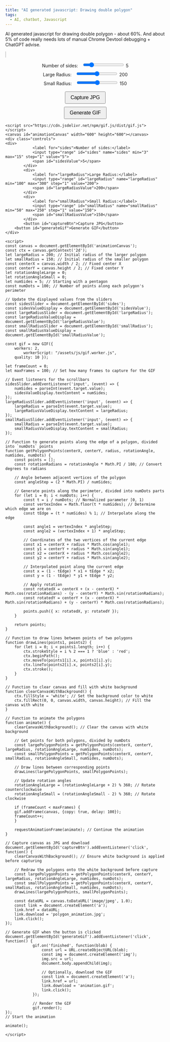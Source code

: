```yaml
---
title: "AI generated javascript: Drawing double polygon"
tags:
  - AI, chatbot, Javascript
---
```


AI generated javascript for drawing double polygon - about 60%.   And about 5% of code really needs lots of manual Chrome Devtool debugging + ChatGPT advise.


<style>
        canvas {
            background-color: white;
            border: 1px solid #ccc;
            margin-bottom: 20px;
        }
        .controls {
            display: flex;
            flex-direction: column;
            align-items: center;
        }
        .controls label {
            margin-right: 10px;
        }
        .controls input {
            margin-bottom: 10px;
        }
        button {
            margin-top: 10px;
            padding: 8px 16px;
            font-size: 16px;
            cursor: pointer;
        }
</style>
<script src="https://cdn.jsdelivr.net/npm/gif.js/dist/gif.js"></script>
<canvas id="animationCanvas" width="600" height="600"></canvas>
<div class="controls">
<div>
            <label for="sides">Number of sides:</label>
            <input type="range" id="sides" name="sides" min="3" max="15" step="1" value="5">
            <span id="sidesValue">5</span>
        </div>
        <div>
            <label for="largeRadius">Large Radius:</label>
            <input type="range" id="largeRadius" name="largeRadius" min="100" max="300" step="1" value="200">
            <span id="largeRadiusValue">200</span>
        </div>
        <div>
            <label for="smallRadius">Small Radius:</label>
            <input type="range" id="smallRadius" name="smallRadius" min="50" max="250" step="1" value="150">
            <span id="smallRadiusValue">150</span>
        </div>
        <button id="captureBtn">Capture JPG</button>
	<button id="generateGif">Generate GIF</button>
</div>

<script>
const canvas = document.getElementById('animationCanvas');
const ctx = canvas.getContext('2d');
let largeRadius = 200; // Initial radius of the larger polygon
let smallRadius = 150; // Initial radius of the smaller polygon
const centerX = canvas.width / 2; // Fixed center X
const centerY = canvas.height / 2; // Fixed center Y
let rotationAngleLarge = 0;
let rotationAngleSmall = 0;
let numSides = 5; // Starting with a pentagon
const numDots = 100; // Number of points along each polygon's perimeter

// Update the displayed values from the sliders
const sidesSlider = document.getElementById('sides');
const sidesValueDisplay = document.getElementById('sidesValue');
const largeRadiusSlider = document.getElementById('largeRadius');
const largeRadiusValueDisplay = document.getElementById('largeRadiusValue');
const smallRadiusSlider = document.getElementById('smallRadius');
const smallRadiusValueDisplay = document.getElementById('smallRadiusValue');

const gif = new GIF({
	workers: 2,
        workerScript: "/assets/js/gif.worker.js", 
	quality: 10 });

let frameCount = 0;
let maxFrames = 100; // Set how many frames to capture for the GIF

// Event listeners for the scrollbars
sidesSlider.addEventListener('input', (event) => {
    numSides = parseInt(event.target.value);
    sidesValueDisplay.textContent = numSides;
});
largeRadiusSlider.addEventListener('input', (event) => {
    largeRadius = parseInt(event.target.value);
    largeRadiusValueDisplay.textContent = largeRadius;
});
smallRadiusSlider.addEventListener('input', (event) => {
    smallRadius = parseInt(event.target.value);
    smallRadiusValueDisplay.textContent = smallRadius;
});

// Function to generate points along the edge of a polygon, divided into `numDots` points
function getPolygonPoints(centerX, centerY, radius, rotationAngle, numSides, numDots) {
    const points = [];
    const rotationRadians = rotationAngle * Math.PI / 180; // Convert degrees to radians

    // Angle between adjacent vertices of the polygon
    const angleStep = (2 * Math.PI) / numSides;

    // Generate points along the perimeter, divided into numDots parts
    for (let i = 0; i < numDots; i++) {
        const t = i / numDots; // Normalized parameter [0, 1)
        const vertexIndex = Math.floor(t * numSides); // Determine which edge we are on
        const tEdge = (t * numSides) % 1; // Interpolate along the edge

        const angle1 = vertexIndex * angleStep;
        const angle2 = (vertexIndex + 1) * angleStep;

        // Coordinates of the two vertices of the current edge
        const x1 = centerX + radius * Math.cos(angle1);
        const y1 = centerY + radius * Math.sin(angle1);
        const x2 = centerX + radius * Math.cos(angle2);
        const y2 = centerY + radius * Math.sin(angle2);

        // Interpolated point along the current edge
        const x = (1 - tEdge) * x1 + tEdge * x2;
        const y = (1 - tEdge) * y1 + tEdge * y2;

        // Apply rotation
        const rotatedX = centerX + (x - centerX) * Math.cos(rotationRadians) - (y - centerY) * Math.sin(rotationRadians);
        const rotatedY = centerY + (x - centerX) * Math.sin(rotationRadians) + (y - centerY) * Math.cos(rotationRadians);

        points.push({ x: rotatedX, y: rotatedY });
    }

    return points;
}

// Function to draw lines between points of two polygons
function drawLines(points1, points2) {
    for (let i = 0; i < points1.length; i++) {
        ctx.strokeStyle = i % 2 === 1 ? 'blue' : 'red';
        ctx.beginPath();
        ctx.moveTo(points1[i].x, points1[i].y);
        ctx.lineTo(points2[i].x, points2[i].y);
        ctx.stroke();
    }
}

// Function to clear canvas and fill with white background
function clearCanvasWithBackground() {
    ctx.fillStyle = 'white'; // Set the background color to white
    ctx.fillRect(0, 0, canvas.width, canvas.height); // Fill the canvas with white
}

// Function to animate the polygons
function animate() {
    clearCanvasWithBackground(); // Clear the canvas with white background

    // Get points for both polygons, divided by numDots
    const largePolygonPoints = getPolygonPoints(centerX, centerY, largeRadius, rotationAngleLarge, numSides, numDots);
    const smallPolygonPoints = getPolygonPoints(centerX, centerY, smallRadius, rotationAngleSmall, numSides, numDots);

    // Draw lines between corresponding points
    drawLines(largePolygonPoints, smallPolygonPoints);

    // Update rotation angles
    rotationAngleLarge = (rotationAngleLarge + 2) % 360; // Rotate counterclockwise
    rotationAngleSmall = (rotationAngleSmall - 2) % 360; // Rotate clockwise

    if (frameCount < maxFrames) {
	gif.addFrame(canvas, {copy: true, delay: 100});
	frameCount++;
    }

    requestAnimationFrame(animate); // Continue the animation
}

// Capture canvas as JPG and download
document.getElementById('captureBtn').addEventListener('click', function() {
    clearCanvasWithBackground(); // Ensure white background is applied before capturing

    // Redraw the polygons onto the white background before capture
    const largePolygonPoints = getPolygonPoints(centerX, centerY, largeRadius, rotationAngleLarge, numSides, numDots);
    const smallPolygonPoints = getPolygonPoints(centerX, centerY, smallRadius, rotationAngleSmall, numSides, numDots);
    drawLines(largePolygonPoints, smallPolygonPoints);

    const dataURL = canvas.toDataURL('image/jpeg', 1.0);
    const link = document.createElement('a');
    link.href = dataURL;
    link.download = 'polygon_animation.jpg';
    link.click();
});

// Generate GIF when the button is clicked
document.getElementById('generateGif').addEventListener('click', function() {
            gif.on('finished', function(blob) {
                const url = URL.createObjectURL(blob);
                const img = document.createElement('img');
                img.src = url;
                document.body.appendChild(img);
                
                // Optionally, download the GIF
                const link = document.createElement('a');
                link.href = url;
                link.download = 'animation.gif';
                link.click();
            });

            // Render the GIF
            gif.render();
});
// Start the animation

animate();

</script>

```
<script src="https://cdn.jsdelivr.net/npm/gif.js/dist/gif.js"></script>
<canvas id="animationCanvas" width="600" height="600"></canvas>
<div class="controls">
<div>
            <label for="sides">Number of sides:</label>
            <input type="range" id="sides" name="sides" min="3" max="15" step="1" value="5">
            <span id="sidesValue">5</span>
        </div>
        <div>
            <label for="largeRadius">Large Radius:</label>
            <input type="range" id="largeRadius" name="largeRadius" min="100" max="300" step="1" value="200">
            <span id="largeRadiusValue">200</span>
        </div>
        <div>
            <label for="smallRadius">Small Radius:</label>
            <input type="range" id="smallRadius" name="smallRadius" min="50" max="250" step="1" value="150">
            <span id="smallRadiusValue">150</span>
        </div>
        <button id="captureBtn">Capture JPG</button>
	<button id="generateGif">Generate GIF</button>
</div>

<script>
const canvas = document.getElementById('animationCanvas');
const ctx = canvas.getContext('2d');
let largeRadius = 200; // Initial radius of the larger polygon
let smallRadius = 150; // Initial radius of the smaller polygon
const centerX = canvas.width / 2; // Fixed center X
const centerY = canvas.height / 2; // Fixed center Y
let rotationAngleLarge = 0;
let rotationAngleSmall = 0;
let numSides = 5; // Starting with a pentagon
const numDots = 100; // Number of points along each polygon's perimeter

// Update the displayed values from the sliders
const sidesSlider = document.getElementById('sides');
const sidesValueDisplay = document.getElementById('sidesValue');
const largeRadiusSlider = document.getElementById('largeRadius');
const largeRadiusValueDisplay = document.getElementById('largeRadiusValue');
const smallRadiusSlider = document.getElementById('smallRadius');
const smallRadiusValueDisplay = document.getElementById('smallRadiusValue');

const gif = new GIF({
	workers: 2,
        workerScript: "/assets/js/gif.worker.js", 
	quality: 10 });

let frameCount = 0;
let maxFrames = 100; // Set how many frames to capture for the GIF

// Event listeners for the scrollbars
sidesSlider.addEventListener('input', (event) => {
    numSides = parseInt(event.target.value);
    sidesValueDisplay.textContent = numSides;
});
largeRadiusSlider.addEventListener('input', (event) => {
    largeRadius = parseInt(event.target.value);
    largeRadiusValueDisplay.textContent = largeRadius;
});
smallRadiusSlider.addEventListener('input', (event) => {
    smallRadius = parseInt(event.target.value);
    smallRadiusValueDisplay.textContent = smallRadius;
});

// Function to generate points along the edge of a polygon, divided into `numDots` points
function getPolygonPoints(centerX, centerY, radius, rotationAngle, numSides, numDots) {
    const points = [];
    const rotationRadians = rotationAngle * Math.PI / 180; // Convert degrees to radians

    // Angle between adjacent vertices of the polygon
    const angleStep = (2 * Math.PI) / numSides;

    // Generate points along the perimeter, divided into numDots parts
    for (let i = 0; i < numDots; i++) {
        const t = i / numDots; // Normalized parameter [0, 1)
        const vertexIndex = Math.floor(t * numSides); // Determine which edge we are on
        const tEdge = (t * numSides) % 1; // Interpolate along the edge

        const angle1 = vertexIndex * angleStep;
        const angle2 = (vertexIndex + 1) * angleStep;

        // Coordinates of the two vertices of the current edge
        const x1 = centerX + radius * Math.cos(angle1);
        const y1 = centerY + radius * Math.sin(angle1);
        const x2 = centerX + radius * Math.cos(angle2);
        const y2 = centerY + radius * Math.sin(angle2);

        // Interpolated point along the current edge
        const x = (1 - tEdge) * x1 + tEdge * x2;
        const y = (1 - tEdge) * y1 + tEdge * y2;

        // Apply rotation
        const rotatedX = centerX + (x - centerX) * Math.cos(rotationRadians) - (y - centerY) * Math.sin(rotationRadians);
        const rotatedY = centerY + (x - centerX) * Math.sin(rotationRadians) + (y - centerY) * Math.cos(rotationRadians);

        points.push({ x: rotatedX, y: rotatedY });
    }

    return points;
}

// Function to draw lines between points of two polygons
function drawLines(points1, points2) {
    for (let i = 0; i < points1.length; i++) {
        ctx.strokeStyle = i % 2 === 1 ? 'blue' : 'red';
        ctx.beginPath();
        ctx.moveTo(points1[i].x, points1[i].y);
        ctx.lineTo(points2[i].x, points2[i].y);
        ctx.stroke();
    }
}

// Function to clear canvas and fill with white background
function clearCanvasWithBackground() {
    ctx.fillStyle = 'white'; // Set the background color to white
    ctx.fillRect(0, 0, canvas.width, canvas.height); // Fill the canvas with white
}

// Function to animate the polygons
function animate() {
    clearCanvasWithBackground(); // Clear the canvas with white background

    // Get points for both polygons, divided by numDots
    const largePolygonPoints = getPolygonPoints(centerX, centerY, largeRadius, rotationAngleLarge, numSides, numDots);
    const smallPolygonPoints = getPolygonPoints(centerX, centerY, smallRadius, rotationAngleSmall, numSides, numDots);

    // Draw lines between corresponding points
    drawLines(largePolygonPoints, smallPolygonPoints);

    // Update rotation angles
    rotationAngleLarge = (rotationAngleLarge + 2) % 360; // Rotate counterclockwise
    rotationAngleSmall = (rotationAngleSmall - 2) % 360; // Rotate clockwise

    if (frameCount < maxFrames) {
	gif.addFrame(canvas, {copy: true, delay: 100});
	frameCount++;
    }

    requestAnimationFrame(animate); // Continue the animation
}

// Capture canvas as JPG and download
document.getElementById('captureBtn').addEventListener('click', function() {
    clearCanvasWithBackground(); // Ensure white background is applied before capturing

    // Redraw the polygons onto the white background before capture
    const largePolygonPoints = getPolygonPoints(centerX, centerY, largeRadius, rotationAngleLarge, numSides, numDots);
    const smallPolygonPoints = getPolygonPoints(centerX, centerY, smallRadius, rotationAngleSmall, numSides, numDots);
    drawLines(largePolygonPoints, smallPolygonPoints);

    const dataURL = canvas.toDataURL('image/jpeg', 1.0);
    const link = document.createElement('a');
    link.href = dataURL;
    link.download = 'polygon_animation.jpg';
    link.click();
});

// Generate GIF when the button is clicked
document.getElementById('generateGif').addEventListener('click', function() {
            gif.on('finished', function(blob) {
                const url = URL.createObjectURL(blob);
                const img = document.createElement('img');
                img.src = url;
                document.body.appendChild(img);
                
                // Optionally, download the GIF
                const link = document.createElement('a');
                link.href = url;
                link.download = 'animation.gif';
                link.click();
            });

            // Render the GIF
            gif.render();
});
// Start the animation

animate();

</script>
```
